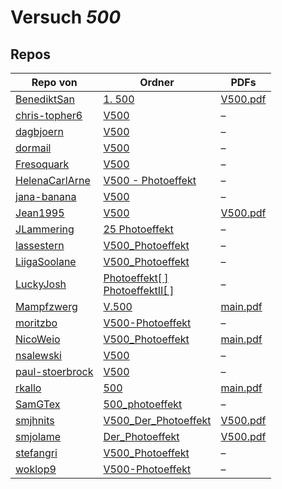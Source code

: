 # Versuch *500*

## Repos

|                 Repo von                 |                                                                                         Ordner                                                                                          |                                                                                   PDFs                                                                                   |
|------------------------------------------|-----------------------------------------------------------------------------------------------------------------------------------------------------------------------------------------|--------------------------------------------------------------------------------------------------------------------------------------------------------------------------|
|[BenediktSan](../repo/BenediktSan)        |[1. 500](https://github.com/BenediktSan/AnfaengerPraktikum2020/tree/main/Versuche%20Semester%20IV/1.%20500)                                                                              |[V500.pdf](https://docs.google.com/viewer?url=https://raw.githubusercontent.com/BenediktSan/AnfaengerPraktikum2020/main/Versuche%20Semester%20IV/1.%20500/V500.pdf)       |
|[chris-topher6](../repo/chris-topher6)    |[V500](https://github.com/chris-topher6/Anfaenger-Praktikum/tree/master/V500)                                                                                                            |–                                                                                                                                                                         |
|[dagbjoern](../repo/dagbjoern)            |[V500](https://github.com/dagbjoern/AP-Physik/tree/master/V500)                                                                                                                          |–                                                                                                                                                                         |
|[dormail](../repo/dormail)                |[V500](https://github.com/dormail/ap/tree/main/V500)                                                                                                                                     |–                                                                                                                                                                         |
|[Fresoquark](../repo/Fresoquark)          |[V500](https://github.com/Fresoquark/Anfaengerpraktikum/tree/master/V500)                                                                                                                |–                                                                                                                                                                         |
|[HelenaCarlArne](../repo/HelenaCarlArne)  |[V500 - Photoeffekt](https://github.com/HelenaCarlArne/ProtokolleAP/tree/master/V500%20-%20Photoeffekt)                                                                                  |–                                                                                                                                                                         |
|[jana-banana](../repo/jana-banana)        |[V500](https://github.com/jana-banana/AP-2020/tree/main/we%20did%20that/V500)                                                                                                            |–                                                                                                                                                                         |
|[Jean1995](../repo/Jean1995)              |[V500](https://github.com/Jean1995/Praktikum/tree/master/V500)                                                                                                                           |[V500.pdf](https://docs.google.com/viewer?url=https://raw.githubusercontent.com/Jean1995/Praktikum/master/Protokolle_Fertig/V500.pdf)                                     |
|[JLammering](../repo/JLammering)          |[25 Photoeffekt](https://github.com/JLammering/Physikalisches-Praktikum/tree/master/25%20Photoeffekt)                                                                                    |–                                                                                                                                                                         |
|[lassestern](../repo/lassestern)          |[V500_Photoeffekt](https://github.com/lassestern/praktikum-david-lasse/tree/master/V500_Photoeffekt)                                                                                     |–                                                                                                                                                                         |
|[LiigaSoolane](../repo/LiigaSoolane)      |[V500_Photoeffekt](https://github.com/LiigaSoolane/Paktikum-mit-dem-Teufel/tree/main/V500_Photoeffekt)                                                                                   |–                                                                                                                                                                         |
|[LuckyJosh](../repo/LuckyJosh)            |[Photoeffekt[ ]](https://github.com/LuckyJosh/APPhysik/tree/master/Photoeffekt%5B%20%5D)<br/>[PhotoeffektII[ ]](https://github.com/LuckyJosh/APPhysik/tree/master/PhotoeffektII%5B%20%5D)|–                                                                                                                                                                         |
|[Mampfzwerg](../repo/Mampfzwerg)          |[V.500](https://github.com/Mampfzwerg/Praktikum/tree/master/V.500)                                                                                                                       |[main.pdf](https://docs.google.com/viewer?url=https://raw.githubusercontent.com/Mampfzwerg/Praktikum/master/V.500/latex-template/main.pdf)                                |
|[moritzbo](../repo/moritzbo)              |[V500-Photoeffekt](https://github.com/moritzbo/anfaenger_praktikum/tree/main/V500-Photoeffekt)                                                                                           |–                                                                                                                                                                         |
|[NicoWeio](../repo/NicoWeio)              |[V500_Photoeffekt](https://github.com/NicoWeio/AP/tree/gh-pages/V500_Photoeffekt)                                                                                                        |[main.pdf](https://docs.google.com/viewer?url=https://raw.githubusercontent.com/NicoWeio/AP/gh-pages/V500_Photoeffekt/build/main.pdf)                                     |
|[nsalewski](../repo/nsalewski)            |[V500](https://github.com/nsalewski/laboratory/tree/master/V500)                                                                                                                         |–                                                                                                                                                                         |
|[paul-stoerbrock](../repo/paul-stoerbrock)|[V500](https://github.com/paul-stoerbrock/Praktikum/tree/master/V500)                                                                                                                    |–                                                                                                                                                                         |
|[rkallo](../repo/rkallo)                  |[500](https://github.com/rkallo/APWS1718/tree/master/500)                                                                                                                                |[main.pdf](https://docs.google.com/viewer?url=https://raw.githubusercontent.com/rkallo/APWS1718/master/500/main.pdf)                                                      |
|[SamGTex](../repo/SamGTex)                |[500_photoeffekt](https://github.com/SamGTex/Physik_Praktikum_Samuel_Max/tree/master/500_photoeffekt)                                                                                    |–                                                                                                                                                                         |
|[smjhnits](../repo/smjhnits)              |[V500_Der_Photoeffekt](https://github.com/smjhnits/Praktikum_TU_D_16-17/tree/master/Anf%C3%A4ngerpraktikum/Protokolle/V500_Der_Photoeffekt)                                              |[V500.pdf](https://docs.google.com/viewer?url=https://raw.githubusercontent.com/smjhnits/Praktikum_TU_D_16-17/master/Anf%C3%A4ngerpraktikum/Fertige%20Protokolle/V500.pdf)|
|[smjolame](../repo/smjolame)              |[Der_Photoeffekt](https://github.com/smjolame/Praktikum_1/tree/master/Der_Photoeffekt)                                                                                                   |[V500.pdf](https://docs.google.com/viewer?url=https://raw.githubusercontent.com/smjolame/Praktikum_1/master/Der_Photoeffekt/V500.pdf)                                     |
|[stefangri](../repo/stefangri)            |[V500_Photoeffekt](https://github.com/stefangri/s_s_productions/tree/master/PHY341/V500_Photoeffekt)                                                                                     |–                                                                                                                                                                         |
|[woklop9](../repo/woklop9)                |[V500-Photoeffekt](https://github.com/woklop9/Anfaengerpraktikum/tree/master/V500-Photoeffekt)                                                                                           |–                                                                                                                                                                         |
